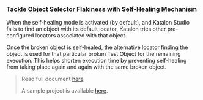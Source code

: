 ### Tackle Object Selector Flakiness with Self-Healing Mechanism

When the self-healing mode is activated (by default), and Katalon Studio fails to find an object with its default locator, Katalon tries other pre-configured locators associated with that object.

Once the broken object is self-healed, the alternative locator finding the object is used for that particular broken Test Object for the remaining execution. This helps shorten execution time by preventing self-healing from taking place again and again with the same broken object.

> Read full document [here](https://docs.katalon.com/katalon-studio/docs/self-healing.html)
>
> A sample project is available [here](https://github.com/katalon-studio/self-healing-demo#self-healing-sample-project).

